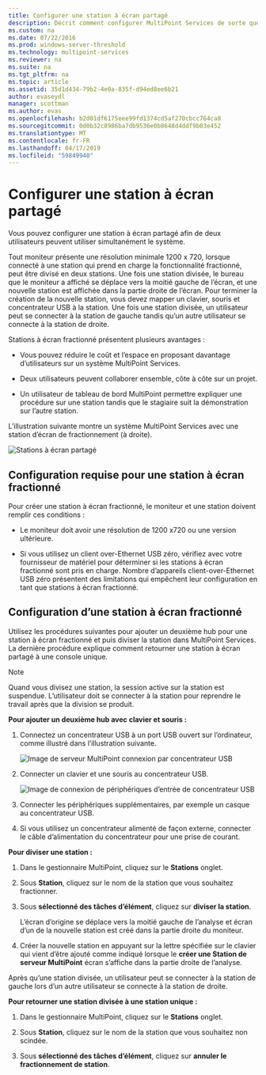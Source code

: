 ```yaml
---
title: Configurer une station à écran partagé
description: Décrit comment configurer MultiPoint Services de sorte que deux utilisateurs peuvent partager un seul système
ms.custom: na
ms.date: 07/22/2016
ms.prod: windows-server-threshold
ms.technology: multipoint-services
ms.reviewer: na
ms.suite: na
ms.tgt_pltfrm: na
ms.topic: article
ms.assetid: 35d1d434-79b2-4e0a-835f-d94ed8ee6b21
author: evaseydl
manager: scottman
ms.author: evas
ms.openlocfilehash: b2d01df6175eee99fd1374cd5af270cbcc764ca8
ms.sourcegitcommit: 0d0b32c8986ba7db9536e0b8648d4ddf9b03e452
ms.translationtype: MT
ms.contentlocale: fr-FR
ms.lasthandoff: 04/17/2019
ms.locfileid: "59849940"
---
```

# <a name="set-up-a-split-screen-station"></a>Configurer une station à écran partagé
Vous pouvez configurer une station à écran partagé afin de deux utilisateurs peuvent utiliser simultanément le système.

Tout moniteur présente une résolution minimale 1200 x 720, lorsque connecté à une station qui prend en charge la fonctionnalité fractionné, peut être divisé en deux stations. Une fois une station divisée, le bureau que le moniteur a affiché se déplace vers la moitié gauche de l’écran, et une nouvelle station est affichée dans la partie droite de l’écran. Pour terminer la création de la nouvelle station, vous devez mapper un clavier, souris et concentrateur USB à la station. Une fois une station divisée, un utilisateur peut se connecter à la station de gauche tandis qu’un autre utilisateur se connecte à la station de droite.  
  
Stations à écran fractionné présentent plusieurs avantages :  
  
-   Vous pouvez réduire le coût et l’espace en proposant davantage d’utilisateurs sur un système MultiPoint Services.  
  
-   Deux utilisateurs peuvent collaborer ensemble, côte à côte sur un projet.  
  
-   Un utilisateur de tableau de bord MultiPoint permettre expliquer une procédure sur une station tandis que le stagiaire suit la démonstration sur l’autre station.  
  
L’illustration suivante montre un système MultiPoint Services avec une station d’écran de fractionnement (à droite).  
  
![Stations à écran partagé](./media/WMS_diagram3.gif)  
   
## <a name="requirements-for-a-split-screen-station"></a>Configuration requise pour une station à écran fractionné  
Pour créer une station à écran fractionné, le moniteur et une station doivent remplir ces conditions :  
  
-   Le moniteur doit avoir une résolution de 1200 x720 ou une version ultérieure.  
  
-   Si vous utilisez un client over-Ethernet USB zéro, vérifiez avec votre fournisseur de matériel pour déterminer si les stations à écran fractionné sont pris en charge. Nombre d’appareils client-over-Ethernet USB zéro présentent des limitations qui empêchent leur configuration en tant que stations à écran fractionné.  
  
## <a name="setting-up-a-split-screen-station"></a>Configuration d’une station à écran fractionné  
Utilisez les procédures suivantes pour ajouter un deuxième hub pour une station à écran fractionné et puis diviser la station dans MultiPoint Services. La dernière procédure explique comment retourner une station à écran partagé à une console unique.  
  
> [!NOTE]  
> Quand vous divisez une station, la session active sur la station est suspendue. L’utilisateur doit se connecter à la station pour reprendre le travail après que la division se produit.  
  
**Pour ajouter un deuxième hub avec clavier et souris :**  
  
1.  Connectez un concentrateur USB à un port USB ouvert sur l’ordinateur, comme illustré dans l’illustration suivante.  
  
    ![Image de serveur MultiPoint connexion par concentrateur USB](./media/WMSUSBHubConnection.gif)  
  
2.  Connecter un clavier et une souris au concentrateur USB.  
  
    ![Image de connexion de périphériques d’entrée de concentrateur USB](./media/WMSUSBDeviceConnection.gif)  
  
3.  Connecter les périphériques supplémentaires, par exemple un casque au concentrateur USB.  
  
4.  Si vous utilisez un concentrateur alimenté de façon externe, connecter le câble d’alimentation du concentrateur pour une prise de courant.  
  
**Pour diviser une station :**  
  
1.  Dans le gestionnaire MultiPoint, cliquez sur le **Stations** onglet.  
  
2.  Sous **Station**, cliquez sur le nom de la station que vous souhaitez fractionner.  
  
3.  Sous **sélectionné des tâches d’élément**, cliquez sur **diviser la station**.  
  
    L’écran d’origine se déplace vers la moitié gauche de l’analyse et écran d’un de la nouvelle station est créé dans la partie droite du moniteur.  
  
4.  Créer la nouvelle station en appuyant sur la lettre spécifiée sur le clavier qui vient d’être ajouté comme indiqué lorsque le **créer une Station de serveur MultiPoint** écran s’affiche dans la partie droite de l’analyse.  
  
Après qu’une station divisée, un utilisateur peut se connecter à la station de gauche lors d’un autre utilisateur se connecte à la station de droite.  
  
**Pour retourner une station divisée à une station unique :**  
  
1.  Dans le gestionnaire MultiPoint, cliquez sur le **Stations** onglet.  
  
2.  Sous **Station**, cliquez sur le nom de la station que vous souhaitez non scindée.  
  
3.  Sous **sélectionné des tâches d’élément**, cliquez sur **annuler le fractionnement de station**.